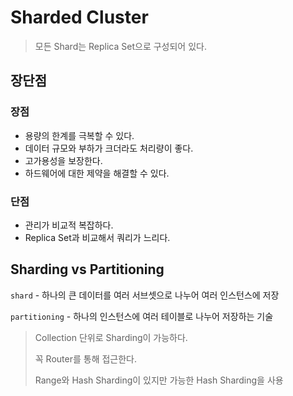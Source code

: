 # Sharded Cluster

> 모든 Shard는 Replica Set으로 구성되어 있다.

## 장단점

### 장점

* 용량의 한계를 극복할 수 있다.
* 데이터 규모와 부하가 크더라도 처리량이 좋다.
* 고가용성을 보장한다.
* 하드웨어에 대한 제약을 해결할 수 있다.

### 단점

* 관리가 비교적 복잡하다.
* Replica Set과 비교해서 쿼리가 느리다.



## Sharding vs Partitioning

`shard`  - 하나의 큰 데이터를 여러 서브셋으로 나누어 여러 인스턴스에 저장&#x20;

`partitioning`  - 하나의 인스턴스에 여러 테이블로 나누어 저장하는 기술&#x20;



> Collection 단위로 Sharding이 가능하다.
>
> 꼭 Router를 통해 접근한다.
>
> Range와 Hash Sharding이 있지만 가능한 Hash Sharding을 사용
